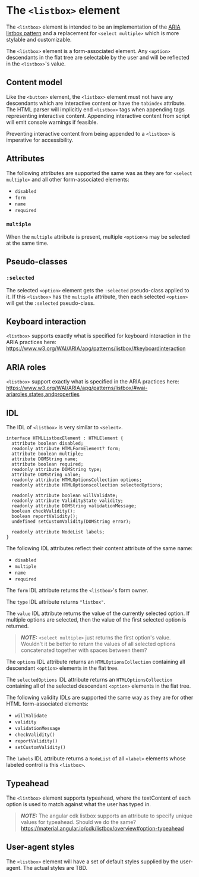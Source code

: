 # The `<listbox>` element

The `<listbox>` element is intended to be an implementation of the [ARIA listbox
pattern](https://www.w3.org/WAI/ARIA/apg/patterns/listbox/) and a replacement
for `<select multiple>` which is more stylable and customizable.

The `<listbox>` element is a form-associated element. Any `<option>` descendants
in the flat tree are selectable by the user and will be reflected in the
`<listbox>`'s value.

## Content model

Like the `<button>` element, the `<listbox>` element must not have any
descendants which are interactive content or have the `tabindex` attribute. The
HTML parser will implicitly end `<listbox>` tags when appending tags
representing interactive content. Appending interactive content from script will
emit console warnings if feasible.

Preventing interactive content from being appended to a `<listbox>` is
imperative for accessibility.

## Attributes

The following attributes are supported the same was as they are for `<select
multiple>` and all other form-associated elements:
* `disabled`
* `form`
* `name`
* `required`

### `multiple`

When the `multiple` attribute is present, multiple `<option>`s may be selected
at the same time.

## Pseudo-classes

### `:selected`

The selected `<option>` element gets the `:selected` pseudo-class applied to it.
If this `<listbox>` has the `multiple` attribute, then each selected `<option>`
will get the `:selected` pseudo-class.

## Keyboard interaction

`<listbox>` supports exactly what is specified for keyboard interaction in the
ARIA practices here:
https://www.w3.org/WAI/ARIA/apg/patterns/listbox/#keyboardinteraction

## ARIA roles

`<listbox>` support exactly what is specified in the ARIA practices here:
https://www.w3.org/WAI/ARIA/apg/patterns/listbox/#wai-ariaroles,states,andproperties

## IDL

The IDL of `<listbox>` is very similar to `<select>`.

```idl
interface HTMLListboxElement : HTMLElement {
  attribute boolean disabled;
  readonly attribute HTMLFormElement? form;
  attribute boolean multiple;
  attribute DOMString name;
  attribute boolean required;
  readonly attribute DOMString type;
  attribute DOMString value;
  readonly attribute HTMLOptionsCollection options;
  readonly attribute HTMLOptionscollection selectedOptions;

  readonly attribute boolean willValidate;
  readonly attribute ValidityState validity;
  readonly attribute DOMString validationMessage;
  boolean checkValidity();
  boolean reportValidity();
  undefined setCustomValidity(DOMString error);

  readonly attribute NodeList labels;
}
```

The following IDL attributes reflect their content attribute of the same name:
* `disabled`
* `multiple`
* `name`
* `required`

The `form` IDL attribute returns the `<listbox>`'s form owner.

The `type` IDL attribute returns `"listbox"`.

The `value` IDL attribute returns the value of the currently selected option. If
multiple options are selected, then the value of the first selected option is
returned.

> **_NOTE:_** `<select multiple>` just returns the first option's value.
> Wouldn't it be better to return the values of all selected options
> concatenated together with spaces between them?
 
The `options` IDL attribute returns an `HTMLOptionsCollection` containing all
descendant `<option>` elements in the flat tree.

The `selectedOptions` IDL attribute returns an `HTMLOptionsCollection`
containing all of the selected descendant `<option>` elements in the flat tree.

The following validity IDLs are supported the same way as they are for other
HTML form-associated elements:
* `willValidate`
* `validity`
* `validationMessage`
* `checkValidity()`
* `reportValidity()`
* `setCustomValidity()`

The `labels` IDL attribute returns a `NodeList` of all `<label>` elements whose
labeled control is this `<listbox>`.

## Typeahead

The `<listbox>` element supports typeahead, where the textContent of each option
is used to match against what the user has typed in.

> **_NOTE:_** The angular cdk listbox supports an attribute to specify unique
> values for typeahead. Should we do the same?
> https://material.angular.io/cdk/listbox/overview#option-typeahead

## User-agent styles

The `<listbox>` element will have a set of default styles supplied by the
user-agent. The actual styles are TBD.
